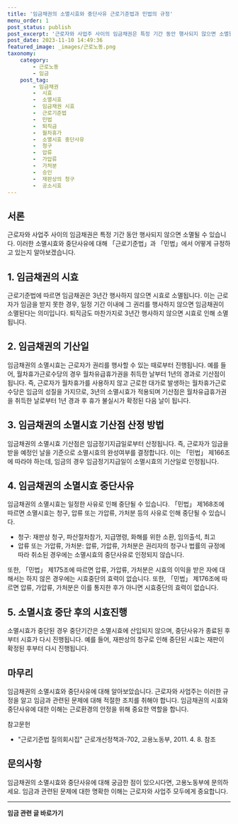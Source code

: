 ```yaml
---
title: '임금채권의 소멸시효와 중단사유 근로기준법과 민법의 규정'
menu_order: 1
post_status: publish
post_excerpt: '근로자와 사업주 사이의 임금채권은 특정 기간 동안 행사되지 않으면 소멸될 수 있습니다. 이러한 소멸시효와 중단사유에 대해  근로기준법 과  민법 에서 어떻게 규정하고 있는지 알아보겠습니다.'
post_date: 2023-11-10 14:49:36
featured_image: _images/근로노동.png
taxonomy:
    category:
        - 근로노동
        - 임금
    post_tag:
        - 임금채권
        -  시효
        -  소멸시효
        -  임금채권 시효
        -  근로기준법
        -  민법
        -  퇴직금
        -  월차휴가
        -  소멸시효 중단사유
        -  청구
        -  압류
        -  가압류
        -  가처분
        -  승인
        -  재판상의 청구
        -  공소시효
---
```



서론
---
근로자와 사업주 사이의 임금채권은 특정 기간 동안 행사되지 않으면 소멸될 수 있습니다. 이러한 소멸시효와 중단사유에 대해 「근로기준법」과 「민법」에서 어떻게 규정하고 있는지 알아보겠습니다.

## 1. 임금채권의 시효
근로기준법에 따르면 임금채권은 3년간 행사하지 않으면 시효로 소멸됩니다. 이는 근로자가 임금을 받지 못한 경우, 일정 기간 이내에 그 권리를 행사하지 않으면 임금채권이 소멸된다는 의미입니다. 퇴직금도 마찬가지로 3년간 행사하지 않으면 시효로 인해 소멸됩니다.

## 2. 임금채권의 기산일
임금채권의 소멸시효는 근로자가 권리를 행사할 수 있는 때로부터 진행됩니다. 예를 들어, 월차휴가근로수당의 경우 월차유급휴가권을 취득한 날부터 1년의 경과로 기산점이 됩니다. 즉, 근로자가 월차휴가를 사용하지 않고 근로한 대가로 발생하는 월차휴가근로수당은 임금의 성질을 가지므로, 3년의 소멸시효가 적용되며 기산점은 월차유급휴가권을 취득한 날로부터 1년 경과 후 휴가 불실시가 확정된 다음 날이 됩니다.

## 3. 임금채권의 소멸시효 기산점 산정 방법
임금채권의 소멸시효 기산점은 임금정기지급일로부터 산정됩니다. 즉, 근로자가 임금을 받을 예정인 날을 기준으로 소멸시효의 완성여부를 결정합니다. 이는 「민법」 제166조에 따라야 하는데, 임금의 경우 임금정기지급일이 소멸시효의 기산일로 인정됩니다.

## 4. 임금채권의 소멸시효 중단사유
임금채권의 소멸시효는 일정한 사유로 인해 중단될 수 있습니다. 「민법」 제168조에 따르면 소멸시효는 청구, 압류 또는 가압류, 가처분 등의 사유로 인해 중단될 수 있습니다.

- 청구: 재판상 청구, 파산절차참가, 지급명령, 화해를 위한 소환, 임의출석, 최고
- 압류 또는 가압류, 가처분: 압류, 가압류, 가처분은 권리자의 청구나 법률의 규정에 따라 취소된 경우에는 소멸시효의 중단사유로 인정되지 않습니다.

또한, 「민법」 제175조에 따르면 압류, 가압류, 가처분은 시효의 이익을 받은 자에 대해서는 하지 않은 경우에는 시효중단의 효력이 없습니다. 또한, 「민법」 제176조에 따르면 압류, 가압류, 가처분은 이를 통지한 후가 아니면 시효중단의 효력이 없습니다. 

## 5. 소멸시효 중단 후의 시효진행
소멸시효가 중단된 경우 중단기간은 소멸시효에 산입되지 않으며, 중단사유가 종료된 후부터 시효가 다시 진행됩니다. 예를 들어, 재판상의 청구로 인해 중단된 시효는 재판이 확정된 후부터 다시 진행됩니다.

마무리
---
임금채권의 소멸시효와 중단사유에 대해 알아보았습니다. 근로자와 사업주는 이러한 규정을 알고 임금과 관련된 문제에 대해 적절한 조치를 취해야 합니다. 임금채권의 시효와 중단사유에 대한 이해는 근로환경의 안정을 위해 중요한 역할을 합니다.

참고문헌
- "근로기준법 질의회시집" 근로개선정책과-702, 고용노동부, 2011. 4. 8. 참조

문의사항
---
임금채권의 소멸시효와 중단사유에 대해 궁금한 점이 있으시다면, 고용노동부에 문의하세요. 임금과 관련된 문제에 대한 명확한 이해는 근로자와 사업주 모두에게 중요합니다.
<!-- wp:separator -->
<hr class="wp-block-separator has-alpha-channel-opacity"/>
<!-- /wp:separator -->

<!-- wp:group {"backgroundColor":"base","layout":{"type":"constrained"}} -->
<div class="wp-block-group has-base-background-color has-background"><!-- wp:paragraph {"align":"center","fontSize":"medium"} -->
<p class="has-text-align-center has-large-font-size"><strong>임금 관련 글 바로가기</strong></p>
<!-- /wp:paragraph -->


<!-- wp:latest-posts
{"categories":[{"id":11225,"count":19,"description":"","link":"https://uknowlaw.com/category/%ec%9e%84%ea%b8%88/","name":"임금","slug":"임금","taxonomy":"category","parent":0,"meta":[],"_links":{"self":[{"href":"https://uknowlaw.com/wp-json/wp/v2/categories/11225"}],"collection":[{"href":"https://uknowlaw.com/wp-json/wp/v2/categories"}],"about":[{"href":"https://uknowlaw.com/wp-json/wp/v2/taxonomies/category"}],"wp:post_type":[{"href":"https://uknowlaw.com/wp-json/wp/v2/posts?categories=11225"}],"curies":[{"name":"wp","href":"https://api.w.org/{rel}","templated":true}]}}],"postsToShow":100,"excerptLength":28,"postLayout":"grid","columns":2,"featuredImageAlign":"left","featuredImageSizeSlug":"large","fontSize":"small"} /--></div>
<!-- /wp:group -->